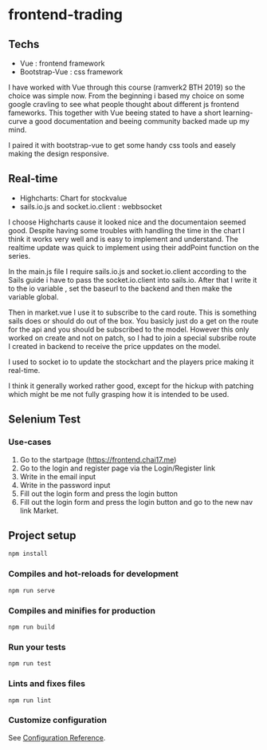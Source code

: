 # frontend-trading


## Techs
* Vue : frontend framework
* Bootstrap-Vue : css framework

I have worked with Vue through this course (ramverk2 BTH 2019) so the choice was simple now.
From the beginning i based my choice on some google cravling to see what people thought about different js frontend fameworks. This together with Vue beeing stated to have a short learning-curve  a good documentation and beeing community backed made up my mind.

I paired it with bootstrap-vue to get some handy css tools and easely making the design responsive.

## Real-time
* Highcharts: Chart for stockvalue
* sails.io.js and socket.io.client : webbsocket

I choose Highcharts cause it looked nice and the documentaion seemed good. Despite having some troubles with handling the time in the chart I think it works very well and is easy to implement and understand. The realtime update was quick to implement using their addPoint function on the series.

In the main.js file I require sails.io.js and socket.io.client according to the Sails guide
i have to pass the socket.io.client into sails.io.
After that I write it to the io variable , set the baseurl to the backend and then make the variable global.

Then in market.vue I use it to subscribe to the card route. This is something sails does or should do out of the box.
You basicly just do a get on the route for the api and you should be subscribed to the model. However this only worked on create and not on patch, so I had to join a special subsribe route I created in backend to receive the price uppdates on the model.

I used to socket io to update the stockchart and the players price making it real-time.

I think it generally worked rather good, except for the hickup with patching which might be me not fully grasping how it is intended to be used.


## Selenium Test
### Use-cases
1. Go to the startpage (https://frontend.chai17.me)
2. Go to the login and register page via the Login/Register link
3. Write in the email input
4. Write in the password input
5. Fill out the login form and press the login button
6. Fill out the login form and press the login button and go to the new nav link Market.


## Project setup
```
npm install
```

### Compiles and hot-reloads for development
```
npm run serve
```

### Compiles and minifies for production
```
npm run build
```

### Run your tests
```
npm run test
```

### Lints and fixes files
```
npm run lint
```

### Customize configuration
See [Configuration Reference](https://cli.vuejs.org/config/).
